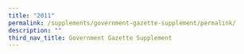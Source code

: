 ```yaml
---
title: "2011"
permalink: /supplements/government-gazette-supplement/permalink/
description: ""
third_nav_title: Government Gazette Supplement
---
```

